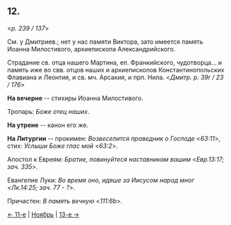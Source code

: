 
## 12.

<*p. 239 / 137*>

См. у Дмитриев.; нет у нас памяти Виктора, зато имеется память Иоанна Милостивого, архиепископа Александрийского.

Страдание св. отца нашего Мартина, еп. Франкийского, чудотворца... и память иже во свв. отцов наших 
и архиепископов Константинопольских Флавиана и Леонтия, и св. мч. Арсакия, и прп. Нила.
<*Дмитр. p. 39r / 23 / 176*>

**На вечерне** -- стихиры Иоанна Милостивого. 

Тропарь: *Боже отец наших*. 

**На утрене** -- канон его же. 

**На Литургии** -- прокимен: *Возвеселится праведник о Господе* <*63:11*>, стих: *Услыши Боже глас мой* <*63:2*>. 

Апостол к Евреям: *Братие, повинуйтеся наставникам вашим* <*Евр.13:17; зач. 335*>. 

Евангелие Луки: *Во время оно, идяше за Иисусом народ мног* <*Лк.14:25; зач. 77 - ?*>. 

Причастен: *В память вечную* <*111:6b*>. 

[← 11-е](11_11_GMT.ru.md) | [Ноябрь](README.md#12-й) | [13-е →](11_13_GMT.ru.md)

